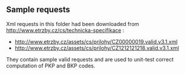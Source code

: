 ## Sample requests

Xml requests in this folder had been downloaded from http://www.etrzby.cz/cs/technicka-specifikace :
 
* http://www.etrzby.cz/assets/cs/prilohy/CZ00000019.valid.v3.1.xml 
* http://www.etrzby.cz/assets/cs/prilohy/CZ1212121218.valid.v3.1.xml
 
They contain sample valid requests and are used to unit-test correct computation of
PKP and BKP codes. 

